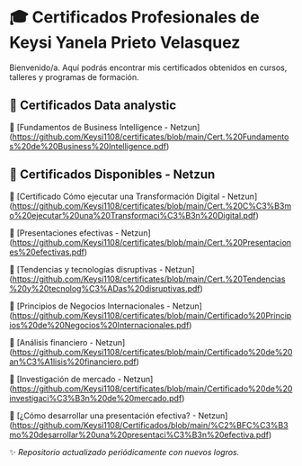 # 🎓 Certificados Profesionales de Keysi Yanela Prieto Velasquez

Bienvenido/a. Aquí podrás encontrar mis certificados obtenidos en cursos, talleres y programas de formación.

## 📄 Certificados Data analystic

🏅 [Fundamentos de Business Intelligence - Netzun]
(https://github.com/Keysi1108/certificates/blob/main/Cert.%20Fundamentos%20de%20Business%20Intelligence.pdf)


## 📄 Certificados Disponibles - Netzun 

🏅 [Certificado Cómo ejecutar una Transformación Digital - Netzun] (https://github.com/Keysi1108/certificates/blob/main/Cert.%20C%C3%B3mo%20ejecutar%20una%20Transformaci%C3%B3n%20Digital.pdf)

🏅 [Presentaciones efectivas - Netzun]
(https://github.com/Keysi1108/certificates/blob/main/Cert.%20Presentaciones%20efectivas.pdf)

🏅 [Tendencias y tecnologías disruptivas - Netzun]
(https://github.com/Keysi1108/certificates/blob/main/Cert.%20Tendencias%20y%20tecnolog%C3%ADas%20disruptivas.pdf)

🏅 [Principios de Negocios Internacionales - Netzun]
(https://github.com/Keysi1108/certificates/blob/main/Certificado%20Principios%20de%20Negocios%20Internacionales.pdf)

🏅 [Análisis financiero - Netzun]
(https://github.com/Keysi1108/certificates/blob/main/Certificado%20de%20an%C3%A1lisis%20financiero.pdf)

🏅 [Investigación de mercado - Netzun]
(https://github.com/Keysi1108/certificates/blob/main/Certificado%20de%20investigaci%C3%B3n%20de%20mercado.pdf)

🏅 [¿Cómo desarrollar una presentación efectiva? - Netzun]
(https://github.com/Keysi1108/Certificados/blob/main/%C2%BFC%C3%B3mo%20desarrollar%20una%20presentaci%C3%B3n%20efectiva.pdf)

✨ *Repositorio actualizado periódicamente con nuevos logros.*
